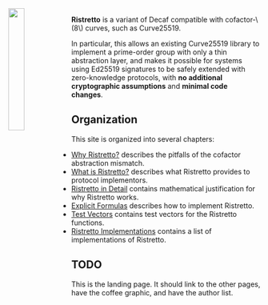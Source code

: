 <style type="text/css">
    .light .menu-bar h1 {
      margin-top: 1em;
      color: #444;
      font-size: 2em;
      font-weight: 200;
    }
</style>
<img style="float: left; width: 25%;" src="/theme/ristretto-sm.png">

**Ristretto** is a variant of Decaf compatible with cofactor-\\(8\\) curves,
such as Curve25519.

In particular, this allows an existing Curve25519 library to implement a
prime-order group with only a thin abstraction layer, and makes it possible
for systems using Ed25519 signatures to be safely extended with zero-knowledge
protocols, with **no additional cryptographic assumptions** and **minimal code
changes**.

## Organization

This site is organized into several chapters:

- [Why Ristretto?](./why_ristretto.html) describes the pitfalls of the cofactor abstraction mismatch.
- [What is Ristretto?](./what_is_ristretto.html) describes what Ristretto provides to protocol implementors.
- [Ristretto in Detail](./details/index.html) contains mathematical justification for why Ristretto works.
- [Explicit Formulas](./formulas/index.html) describes how to implement Ristretto.
- [Test Vectors](./test_vectors/index.html) contains test vectors for the Ristretto functions.
- [Ristretto Implementations](./implementations.html) contains a list of implementations of Ristretto.

## TODO

This is the landing page. It should link to the other pages, have the
coffee graphic, and have the author list.

